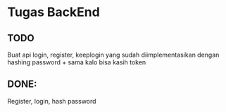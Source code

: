 # Tugas BackEnd
## TODO 
Buat api login, register, keeplogin yang sudah diimplementasikan dengan hashing password + sama kalo bisa kasih token
## DONE:
Register, login, hash password